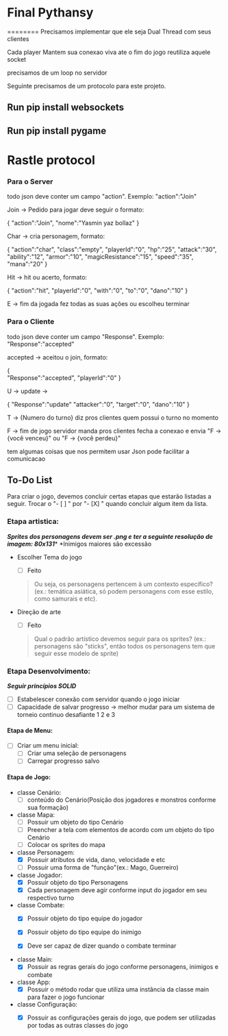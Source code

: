 # Final Pythansy


========
Precisamos implementar que ele seja Dual Thread com seus clientes

Cada player Mantem sua conexao viva ate o fim do jogo reutiliza aquele socket

precisamos de um loop no servidor

Seguinte precisamos de um protocolo para este projeto.

<h2>Run pip install websockets<h2>
<h2>Run pip install pygame<h2>


<H1>Rastle protocol</H1>

<h3>Para o Server</h3>

<p>todo json deve conter um campo "action". Exemplo: "action":"Join"</p> 


Join -> Pedido para jogar deve seguir o formato:

{
    "action":"Join",
    "nome":"Yasmin yaz bollaz"
}

Char -> cria personagem, formato:

{
    "action":"char",
    "class":"empty",
    "playerId":"0",
    "hp":"25",
    "attack":"30",
    "ability":"12",
    "armor":"10",
    "magicResistance":"15",
    "speed":"35",
    "mana":"20"
}

Hit -> hit ou acerto, formato:

{
    "action":"hit",
    "playerId":"0",
    "with":"0",
    "to":"0",
    "dano":"10"
}

E -> fim da jogada fez todas as suas ações ou escolheu terminar

<h3>Para o Cliente</h3>

<p>todo json deve conter um campo "Response". Exemplo: "Response":"accepted"</p> 

accepted -> aceitou o join, formato:

{   
    "Response":"accepted",
    "playerId":"0"
}

U -> update -> 

{
    "Response":"update"
    "attacker":"0",
    "target":"0",
    "dano":"10"
}

T -> {Numero do turno} diz pros clientes quem possui o turno no momento 

F -> fim de jogo servidor manda pros clientes fecha a conexao e envia "F -> {você venceu}" ou "F -> {você perdeu}"

tem algumas coisas que nos permitem usar Json pode facilitar a comunicacao

## To-Do List

Para criar o jogo, devemos concluir certas etapas que estarão listadas a seguir. Trocar o "- [ ] " por "- [X] " quando concluir algum item da lista.

### Etapa artistica:
***Sprites dos personagens devem ser .png e ter a seguinte resolução de imagem: 80x131****
*Inimigos maiores são excessão

* Escolher Tema do jogo
    - [ ]  Feito
    > Ou seja, os personagens pertencem à um contexto específico?
        (ex.: temática asiática, só podem personagens com esse estilo, como samurais e etc).

* Direção de arte 
    - [ ]  Feito
    > Qual o padrão artístico devemos seguir para os sprites?
         (ex.: personagens são "sticks", então todos os personagens tem que seguir esse modelo de sprite)

### Etapa Desenvolvimento:
***Seguir princípios SOLID*** 

- [ ]  Estabelescer conexão com servidor quando o jogo iniciar
- [ ]  Capacidade de salvar progresso -> melhor mudar para um sistema de torneio continuo desafiante 1 2 e 3

#### Etapa de Menu:

- [ ]  Criar um menu inicial: 
    - [ ]  Criar uma seleção de personagens 
    - [ ]  Carregar progresso salvo 

#### Etapa de Jogo:
 
* classe Cenário:
    - [ ]  conteúdo do Cenário(Posição dos jogadores e monstros conforme sua formação)

* classe Mapa: 
    - [ ]   Possuir um objeto do tipo Cenário 
    - [ ]   Preencher a tela com elementos de acordo com um objeto do tipo Cenário 
    - [ ]   Colocar os sprites do mapa 

* classe Personagem:    
    - [x]   Possuir atributos de vida, dano, velocidade e etc
    - [ ]   Possuir uma forma de "função"(ex.: Mago, Guerreiro)

* classe Jogador: 
    - [x]   Possuir objeto do tipo Personagens
    - [x]   Cada personagem deve agir conforme input do jogador em seu respectivo turno
* classe Combate:
    - [x]   Possuir objeto do tipo equipe do jogador
    - [x]   Possuir objeto do tipo equipe do inimigo
    - [x]   Deve ser capaz de dizer quando o combate terminar


* classe Main:
    - [x]   Possuir as regras gerais do jogo conforme personagens, inimigos e combate

* classe App:
    - [x]   Possuir o método rodar que utiliza uma instância da classe main para fazer o jogo funcionar

* classe Configuração:
    - [x] Possuir as configurações gerais do jogo, que podem ser utilizadas por todas as outras classes do jogo









